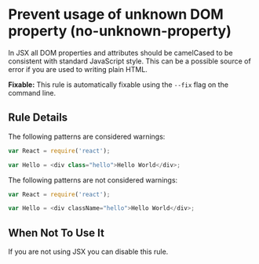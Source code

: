 # Prevent usage of unknown DOM property (no-unknown-property)

In JSX all DOM properties and attributes should be camelCased to be consistent with standard JavaScript style. This can be a possible source of error if you are used to writing plain HTML.

**Fixable:** This rule is automatically fixable using the `--fix` flag on the command line.

## Rule Details

The following patterns are considered warnings:

```js
var React = require('react');

var Hello = <div class="hello">Hello World</div>;
```

The following patterns are not considered warnings:

```js
var React = require('react');

var Hello = <div className="hello">Hello World</div>;
```

## When Not To Use It

If you are not using JSX you can disable this rule.
